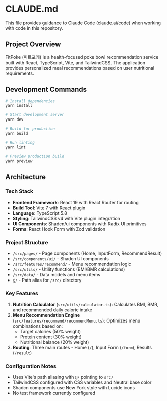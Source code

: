 # CLAUDE.md

This file provides guidance to Claude Code (claude.ai/code) when working with code in this repository.

## Project Overview

FitPoke (피트포케) is a health-focused poke bowl recommendation service built with React, TypeScript, Vite, and TailwindCSS. The application provides personalized meal recommendations based on user nutritional requirements.

## Development Commands

```bash
# Install dependencies
yarn install

# Start development server
yarn dev

# Build for production
yarn build

# Run linting
yarn lint

# Preview production build
yarn preview
```

## Architecture

### Tech Stack
- **Frontend Framework**: React 19 with React Router for routing
- **Build Tool**: Vite 7 with React plugin
- **Language**: TypeScript 5.8
- **Styling**: TailwindCSS v4 with Vite plugin integration
- **UI Components**: Shadcn/ui components with Radix UI primitives
- **Forms**: React Hook Form with Zod validation

### Project Structure
- `/src/pages/` - Page components (Home, InputForm, RecommendResult)
- `/src/components/ui/` - Shadcn UI components
- `/src/features/recommend/` - Menu recommendation logic
- `/src/utils/` - Utility functions (BMI/BMR calculations)
- `/src/data/` - Data models and menu items
- `@/` - Path alias for `/src/` directory

### Key Features
1. **Nutrition Calculator** (`src/utils/calculator.ts`): Calculates BMI, BMR, and recommended daily calorie intake
2. **Menu Recommendation Engine** (`src/features/recommend/recommendMenu.ts`): Optimizes menu combinations based on:
   - Target calories (50% weight)
   - Protein content (30% weight)
   - Nutritional balance (20% weight)
3. **Routing**: Three main routes - Home (`/`), Input Form (`/form`), Results (`/result`)

### Configuration Notes
- Uses Vite's path aliasing with `@/` pointing to `src/`
- TailwindCSS configured with CSS variables and Neutral base color
- Shadcn components use New York style with Lucide icons
- No test framework currently configured